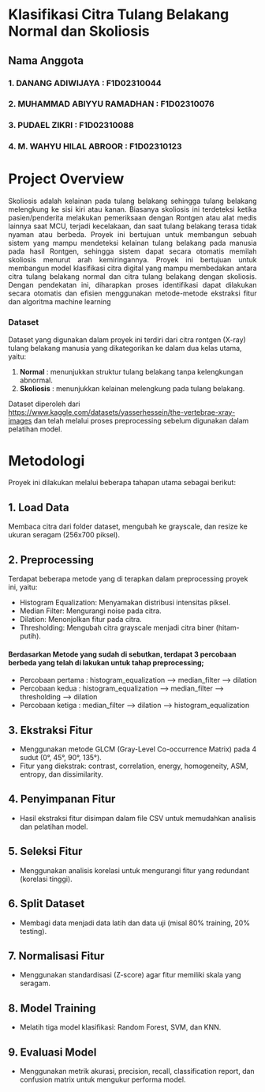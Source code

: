 # Klasifikasi Citra Tulang Belakang Normal dan Skoliosis

## Nama Anggota
### 1. DANANG ADIWIJAYA : F1D02310044
### 2. MUHAMMAD ABIYYU RAMADHAN : F1D02310076
### 3. PUDAEL ZIKRI : F1D02310088
### 4. M. WAHYU HILAL ABROOR : F1D02310123

# Project Overview

<p align = justify>Skoliosis adalah kelainan pada tulang belakang sehingga tulang belakang melengkung ke sisi kiri atau kanan. Biasanya skoliosis ini terdeteksi ketika pasien/penderita melakukan pemeriksaan dengan Rontgen atau alat medis lainnya saat MCU, terjadi kecelakaan, dan saat tulang belakang terasa tidak nyaman atau berbeda. Proyek ini
bertujuan untuk membangun sebuah sistem yang mampu mendeteksi kelainan tulang belakang pada manusia pada hasil Rontgen, sehingga sistem dapat secara otomatis memilah skoliosis menurut arah kemiringannya.
Proyek ini bertujuan untuk membangun model klasifikasi citra digital yang mampu membedakan antara citra tulang belakang normal dan citra tulang belakang dengan skoliosis. Dengan pendekatan ini, diharapkan proses identifikasi dapat dilakukan secara otomatis dan efisien menggunakan metode-metode ekstraksi fitur dan algoritma machine learning</p>

### Dataset
Dataset yang digunakan dalam proyek ini terdiri dari citra rontgen (X-ray) tulang belakang manusia yang dikategorikan ke dalam dua kelas utama, yaitu:
1. **Normal** : menunjukkan struktur tulang belakang tanpa kelengkungan abnormal.
2. **Skoliosis** : menunjukkan kelainan melengkung pada tulang belakang.

Dataset diperoleh dari https://www.kaggle.com/datasets/yasserhessein/the-vertebrae-xray-images dan telah melalui proses preprocessing sebelum digunakan dalam pelatihan model.

# Metodologi
Proyek ini dilakukan melalui beberapa tahapan utama sebagai berikut:

## 1. Load Data
Membaca citra dari folder dataset, mengubah ke grayscale, dan resize ke ukuran seragam (256x700 piksel).

## 2. Preprocessing
Terdapat beberapa metode yang di terapkan dalam preprocessing proyek ini, yaitu:
- Histogram Equalization: Menyamakan distribusi intensitas piksel.
- Median Filter: Mengurangi noise pada citra.
- Dilation: Menonjolkan fitur pada citra.
- Thresholding: Mengubah citra grayscale menjadi citra biner (hitam-putih).
#### Berdasarkan Metode yang sudah di sebutkan, terdapat 3 percobaan berbeda yang telah di lakukan untuk tahap preprocessing;
- Percobaan pertama : histogram_equalization --> median_filter --> dilation
- Percobaan kedua : histogram_equalization --> median_filter --> thresholding --> dilation
- Percobaan ketiga : median_filter --> dilation --> histogram_equalization

## 3. Ekstraksi Fitur
- Menggunakan metode GLCM (Gray-Level Co-occurrence Matrix) pada 4 sudut (0°, 45°, 90°, 135°).
- Fitur yang diekstrak: contrast, correlation, energy, homogeneity, ASM, entropy, dan dissimilarity.

## 4. Penyimpanan Fitur
- Hasil ekstraksi fitur disimpan dalam file CSV untuk memudahkan analisis dan pelatihan model.

## 5. Seleksi Fitur
- Menggunakan analisis korelasi untuk mengurangi fitur yang redundant (korelasi tinggi).

## 6. Split Dataset
- Membagi data menjadi data latih dan data uji (misal 80% training, 20% testing).

## 7. Normalisasi Fitur
- Menggunakan standardisasi (Z-score) agar fitur memiliki skala yang seragam.

## 8. Model Training
- Melatih tiga model klasifikasi: Random Forest, SVM, dan KNN.

## 9. Evaluasi Model
- Menggunakan metrik akurasi, precision, recall, classification report, dan confusion matrix untuk mengukur performa model.

